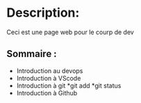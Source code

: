 # Description:

Ceci est une page web pour le courp de dev

## Sommaire :

* Introduction au devops
* Introduction à VScode
* Introduction à git
  *git add
  *git status
* Introduction à Github
